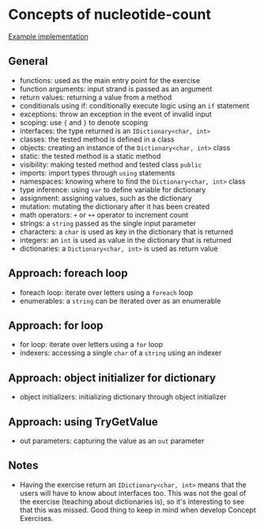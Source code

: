 # Concepts of nucleotide-count

[Example implementation](https://github.com/exercism/csharp/blob/master/exercises/nucleotide-count/Example.cs)

## General

- functions: used as the main entry point for the exercise
- function arguments: input strand is passed as an argument
- return values: returning a value from a method
- conditionals using if: conditionally execute logic using an `if` statement
- exceptions: throw an exception in the event of invalid input
- scoping: use `{` and `}` to denote scoping
- interfaces: the type returned is an `IDictionary<char, int>`
- classes: the tested method is defined in a class
- objects: creating an instance of the `Dictionary<char, int>` class
- static: the tested method is a static method
- visibility: making tested method and tested class `public`
- imports: import types through `using` statements
- namespaces: knowing where to find the `Dictionary<char, int>` class
- type inference: using `var` to define variable for dictionary
- assignment: assigning values, such as the dictionary
- mutation: mutating the dictionary after it has been created
- math operators: `+` or `++` operator to increment count
- strings: a `string` passed as the single input parameter
- characters: a `char` is used as key in the dictionary that is returned
- integers: an `int` is used as value in the dictionary that is returned
- dictionaries: a `Dictionary<char, int>` is used as return value

## Approach: foreach loop

- foreach loop: iterate over letters using a `foreach` loop
- enumerables: a `string` can be iterated over as an enumerable

## Approach: for loop

- for loop: iterate over letters using a `for` loop
- indexers: accessing a single `char` of a `string` using an indexer

## Approach: object initializer for dictionary

- object initializers: initializing dictionary through object initializer

## Approach: using TryGetValue

- out parameters: capturing the value as an `out` parameter

## Notes

- Having the exercise return an `IDictionary<char, int>` means that the users will have to know about interfaces too. This was not the goal of the exercise (teaching about dictionaries is), so it's interesting to see that this was missed. Good thing to keep in mind when develop Concept Exercises.
